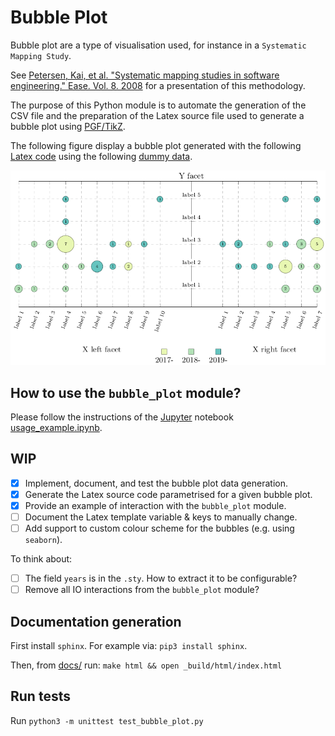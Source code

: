 # Bubble Plot

Bubble plot are a type of visualisation used, for instance in a `Systematic Mapping Study`.

See [Petersen, Kai, et al. "Systematic mapping studies in software engineering." Ease. Vol. 8. 2008](https://www.researchgate.net/profile/Michael_Mattsson/publication/228350426_Systematic_Mapping_Studies_in_Software_Engineering/links/54d0a8e90cf20323c218713d/Systematic-Mapping-Studies-in-Software-Engineering.pdf) for a presentation of this methodology.

The purpose of this Python module is to automate the generation of the CSV file and the preparation of the Latex source file used to generate a bubble plot using [PGF/TikZ](https://www.ctan.org/pkg/pgf).

The following figure display a bubble plot generated with the following [Latex code](example/example.tex) using the following [dummy data](example/test.csv).

![Example of a bubble plot generated on Latex](example/example.png)

## How to use the `bubble_plot` module?

Please follow the instructions of the [Jupyter](https://jupyter.org/) notebook [usage_example.ipynb](example/usage_example.ipynb).

## WIP

- [X] Implement, document, and test the bubble plot data generation.
- [X] Generate the Latex source code parametrised for a given bubble plot.
- [X] Provide an example of interaction with the `bubble_plot` module.
- [ ] Document the Latex template variable & keys to manually change.
- [ ] Add support to custom colour scheme for the bubbles (e.g. using `seaborn`).

To think about:
- [ ] The field `years` is in the `.sty`. How to extract it to be configurable?
- [ ] Remove all IO interactions from the `bubble_plot` module?

## Documentation generation

First install `sphinx`. For example via: `pip3 install sphinx`.

Then, from [docs/](docs/) run: `make html && open _build/html/index.html`

## Run tests

Run `python3 -m unittest test_bubble_plot.py`

